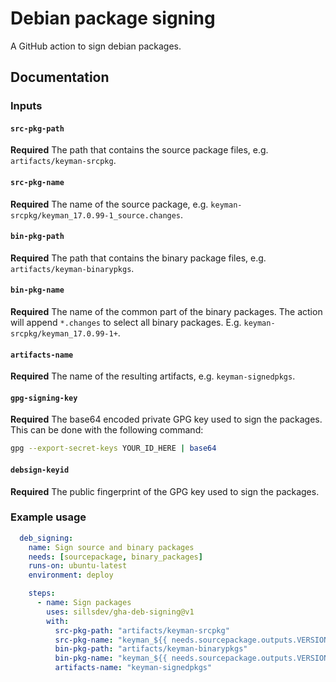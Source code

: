 # Debian package signing

A GitHub action to sign debian packages.

## Documentation

### Inputs

#### `src-pkg-path`

**Required** The path that contains the source package files, e.g.
`artifacts/keyman-srcpkg`.

#### `src-pkg-name`

**Required** The name of the source package, e.g.
`keyman-srcpkg/keyman_17.0.99-1_source.changes`.

#### `bin-pkg-path`

**Required** The path that contains the binary package files, e.g.
`artifacts/keyman-binarypkgs`.

#### `bin-pkg-name`

**Required** The name of the common part of the binary packages. The
action will append `*.changes` to select all binary packages. E.g.
`keyman-srcpkg/keyman_17.0.99-1+`.

#### `artifacts-name`

**Required** The name of the resulting artifacts, e.g. `keyman-signedpkgs`.

#### `gpg-signing-key`

**Required** The base64 encoded private GPG key used to sign the packages.
This can be done with the following command:

```bash
gpg --export-secret-keys YOUR_ID_HERE | base64
```

#### `debsign-keyid`

**Required** The public fingerprint of the GPG key used to sign the packages.

### Example usage

```yml
  deb_signing:
    name: Sign source and binary packages
    needs: [sourcepackage, binary_packages]
    runs-on: ubuntu-latest
    environment: deploy

    steps:
      - name: Sign packages
        uses: sillsdev/gha-deb-signing@v1
        with:
          src-pkg-path: "artifacts/keyman-srcpkg"
          src-pkg-name: "keyman_${{ needs.sourcepackage.outputs.VERSION }}-1_source.changes"
          bin-pkg-path: "artifacts/keyman-binarypkgs"
          bin-pkg-name: "keyman_${{ needs.sourcepackage.outputs.VERSION }}-1+"
          artifacts-name: "keyman-signedpkgs"
```
